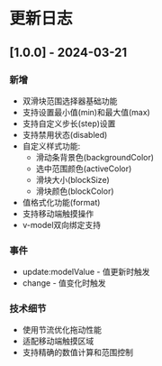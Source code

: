 # 更新日志

## [1.0.0] - 2024-03-21

### 新增
- 双滑块范围选择器基础功能
- 支持设置最小值(min)和最大值(max)
- 支持自定义步长(step)设置
- 支持禁用状态(disabled)
- 自定义样式功能:
  - 滑动条背景色(backgroundColor)
  - 选中范围颜色(activeColor) 
  - 滑块大小(blockSize)
  - 滑块颜色(blockColor)
- 值格式化功能(format)
- 支持移动端触摸操作
- v-model双向绑定支持

### 事件
- update:modelValue - 值更新时触发
- change - 值变化时触发

### 技术细节
- 使用节流优化拖动性能
- 适配移动端触摸区域
- 支持精确的数值计算和范围控制 